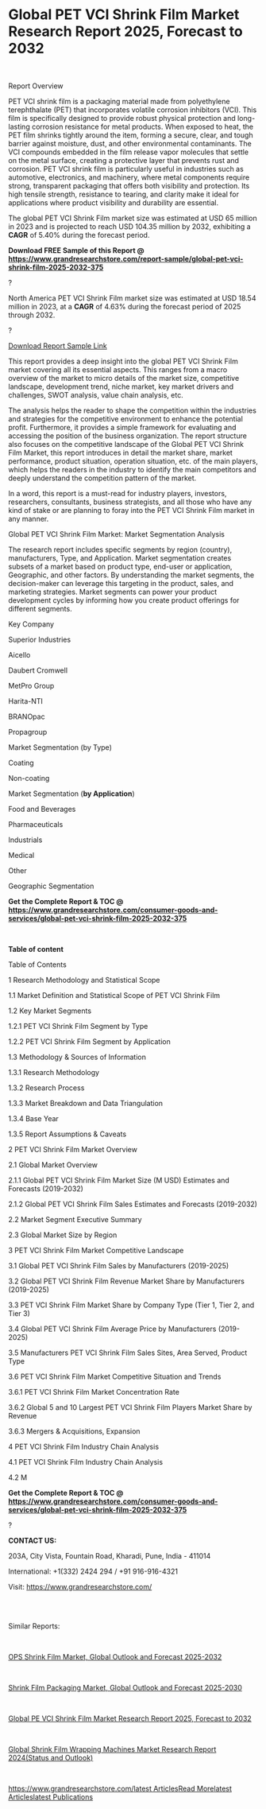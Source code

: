 <h1>Global PET VCI Shrink Film Market Research Report 2025, Forecast to 2032</h1><br/><p>Report Overview</p>
 
 
 
 <p>PET VCI shrink film is a packaging material made from polyethylene terephthalate (PET) that incorporates volatile corrosion inhibitors (VCI). This film is specifically designed to provide robust physical protection and long-lasting corrosion resistance for metal products. When exposed to heat, the PET film shrinks tightly around the item, forming a secure, clear, and tough barrier against moisture, dust, and other environmental contaminants. The VCI compounds embedded in the film release vapor molecules that settle on the metal surface, creating a protective layer that prevents rust and corrosion. PET VCI shrink film is particularly useful in industries such as automotive, electronics, and machinery, where metal components require strong, transparent packaging that offers both visibility and protection. Its high tensile strength, resistance to tearing, and clarity make it ideal for applications where product visibility and durability are essential.</p>
 
 
 
 <p>The global PET VCI Shrink Film market size was estimated at USD 65 million in 2023 and is projected to reach USD 104.35 million by 2032, exhibiting a <strong>CAGR</strong> of 5.40% during the forecast period.</p>
 
 
 
 <div><b>Download FREE Sample of this Report @ <a href="https://www.grandresearchstore.com/report-sample/global-pet-vci-shrink-film-2025-2032-375">https://www.grandresearchstore.com/report-sample/global-pet-vci-shrink-film-2025-2032-375</a></b></div>
 
 
 
 <p>? </p>
 
 
 
 <p>North America PET VCI Shrink Film market size was estimated at USD 18.54 million in 2023, at a <strong>CAGR</strong> of 4.63% during the forecast period of 2025 through 2032.</p>
 
 
 
 <p>? </p>
 
 
 
 <p><a href="https://www.grandresearchstore.com/mr-admin/report-sample/global-pet-vci-shrink-film-2025-2032-375">Download Report Sample Link</a></p>
 
 
 
 <p>This report provides a deep insight into the global PET VCI Shrink Film market covering all its essential aspects. This ranges from a macro overview of the market to micro details of the market size, competitive landscape, development trend, niche market, key market drivers and challenges, SWOT analysis, value chain analysis, etc.</p>
 
 
 
 <p>The analysis helps the reader to shape the competition within the industries and strategies for the competitive environment to enhance the potential profit. Furthermore, it provides a simple framework for evaluating and accessing the position of the business organization. The report structure also focuses on the competitive landscape of the Global PET VCI Shrink Film Market, this report introduces in detail the market share, market performance, product situation, operation situation, etc. of the main players, which helps the readers in the industry to identify the main competitors and deeply understand the competition pattern of the market.</p>
 
 
 
 <p>In a word, this report is a must-read for industry players, investors, researchers, consultants, business strategists, and all those who have any kind of stake or are planning to foray into the PET VCI Shrink Film market in any manner.</p>
 
 
 
 <p>Global PET VCI Shrink Film Market: Market Segmentation Analysis</p>
 
 
 
 <p>The research report includes specific segments by region (country), manufacturers, Type, and Application. Market segmentation creates subsets of a market based on product type, end-user or application, Geographic, and other factors. By understanding the market segments, the decision-maker can leverage this targeting in the product, sales, and marketing strategies. Market segments can power your product development cycles by informing how you create product offerings for different segments.</p>
 
 
 
 <p>Key Company</p>
 
 
 
 <p>Superior Industries</p>
 
 
 
 <p>Aicello</p>
 
 
 
 <p>Daubert Cromwell</p>
 
 
 
 <p>MetPro Group</p>
 
 
 
 <p>Harita-NTI</p>
 
 
 
 <p>BRANOpac</p>
 
 
 
 <p>Propagroup</p>
 
 
 
 <p>Market Segmentation (by Type)</p>
 
 
 
 <p>Coating</p>
 
 
 
 <p>Non-coating</p>
 
 
 
 <p>Market Segmentation (<strong>by Application</strong>)</p>
 
 
 
 <p>Food and Beverages</p>
 
 
 
 <p>Pharmaceuticals</p>
 
 
 
 <p>Industrials</p>
 
 
 
 <p>Medical</p>
 
 
 
 <p>Other</p>
 
 
 
 <p>Geographic Segmentation</p>
 
 
 
 <div><b>Get the Complete Report & TOC @ <a href="https://www.grandresearchstore.com/consumer-goods-and-services/global-pet-vci-shrink-film-2025-2032-375">https://www.grandresearchstore.com/consumer-goods-and-services/global-pet-vci-shrink-film-2025-2032-375</a></b></div>
 
 
 
 <p><br />
 
 <b>Table of content</b></p>
 
 
 
 <p>Table of Contents<br />
 
 1 Research Methodology and Statistical Scope<br />
 
 1.1 Market Definition and Statistical Scope of PET VCI Shrink Film<br />
 
 1.2 Key Market Segments<br />
 
 1.2.1 PET VCI Shrink Film Segment by Type<br />
 
 1.2.2 PET VCI Shrink Film Segment by Application<br />
 
 1.3 Methodology & Sources of Information<br />
 
 1.3.1 Research Methodology<br />
 
 1.3.2 Research Process<br />
 
 1.3.3 Market Breakdown and Data Triangulation<br />
 
 1.3.4 Base Year<br />
 
 1.3.5 Report Assumptions & Caveats<br />
 
 2 PET VCI Shrink Film Market Overview<br />
 
 2.1 Global Market Overview<br />
 
 2.1.1 Global PET VCI Shrink Film Market Size (M USD) Estimates and Forecasts (2019-2032)<br />
 
 2.1.2 Global PET VCI Shrink Film Sales Estimates and Forecasts (2019-2032)<br />
 
 2.2 Market Segment Executive Summary<br />
 
 2.3 Global Market Size by Region<br />
 
 3 PET VCI Shrink Film Market Competitive Landscape<br />
 
 3.1 Global PET VCI Shrink Film Sales by Manufacturers (2019-2025)<br />
 
 3.2 Global PET VCI Shrink Film Revenue Market Share by Manufacturers (2019-2025)<br />
 
 3.3 PET VCI Shrink Film Market Share by Company Type (Tier 1, Tier 2, and Tier 3)<br />
 
 3.4 Global PET VCI Shrink Film Average Price by Manufacturers (2019-2025)<br />
 
 3.5 Manufacturers PET VCI Shrink Film Sales Sites, Area Served, Product Type<br />
 
 3.6 PET VCI Shrink Film Market Competitive Situation and Trends<br />
 
 3.6.1 PET VCI Shrink Film Market Concentration Rate<br />
 
 3.6.2 Global 5 and 10 Largest PET VCI Shrink Film Players Market Share by Revenue<br />
 
 3.6.3 Mergers & Acquisitions, Expansion<br />
 
 4 PET VCI Shrink Film Industry Chain Analysis<br />
 
 4.1 PET VCI Shrink Film Industry Chain Analysis<br />
 
 4.2 M</p>
 
 
 
 <div><b>Get the Complete Report & TOC @ <a href="https://www.grandresearchstore.com/consumer-goods-and-services/global-pet-vci-shrink-film-2025-2032-375">https://www.grandresearchstore.com/consumer-goods-and-services/global-pet-vci-shrink-film-2025-2032-375</a></b></div>
 
 
 
 <p>? </p>
 
 
 
 <p><b>CONTACT US:</b><br />
 
 203A, City Vista, Fountain Road, Kharadi, Pune, India - 411014<br />
 
 International: +1(332) 2424 294 / +91 916-916-4321<br />
 
 Visit: <a href="https://www.grandresearchstore.com/">https://www.grandresearchstore.com/</a><br />
 
 <br />
 
 <br />
 
 Similar Reports:<br />
 
 <br />
 
 <a href="https://www.grandresearchstore.com/chemicals-and-materials/global-ops-shrink-film-forecast-2025-2032-923">OPS Shrink Film Market, Global Outlook and Forecast 2025-2032</a><br />
 
 <br />
 
 <a href="https://www.grandresearchstore.com/chemicals-and-materials/global-shrink-film-packaging-forecast-2025-2030-634">Shrink Film Packaging Market, Global Outlook and Forecast 2025-2030</a><br />
 
 <br />
 
 <a href="https://www.grandresearchstore.com/consumer-goods-and-services/global-pe-vci-shrink-film-2025-2032-436">Global PE VCI Shrink Film Market Research Report 2025, Forecast to 2032</a><br />
 
 <br />
 
 <a href="https://www.grandresearchstore.com/machines/global-shrink-film-wrapping-machines-2024-454">Global Shrink Film Wrapping Machines Market Research Report 2024(Status and Outlook)</a><br />
 
 <br />
 
 <a href="https://gyeongbokgung.com">https://www.grandresearchstore.com/</a><a href="https://hallyeomaritime.com">latest Articles</a><a href="https://jingwansa.com">Read More</a><a href="https://nguoiviet.jp/">latest Articles</a><a href="https://www.intelmarketresearch.com/">latest Publications</a></p>